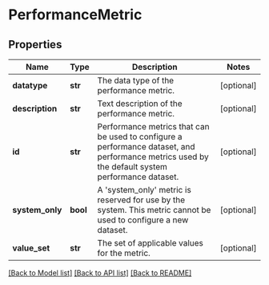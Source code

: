 # PerformanceMetric

## Properties
Name | Type | Description | Notes
------------ | ------------- | ------------- | -------------
**datatype** | **str** | The data type of the performance metric. | [optional] 
**description** | **str** | Text description of the performance metric. | [optional] 
**id** | **str** | Performance metrics that can be used to configure a performance dataset, and performance metrics used by the default system performance dataset. | [optional] 
**system_only** | **bool** | A &#39;system_only&#39; metric is reserved for use by the system. This metric cannot be used to configure a new dataset. | [optional] 
**value_set** | **str** | The set of applicable values for the metric. | [optional] 

[[Back to Model list]](../README.md#documentation-for-models) [[Back to API list]](../README.md#documentation-for-api-endpoints) [[Back to README]](../README.md)


